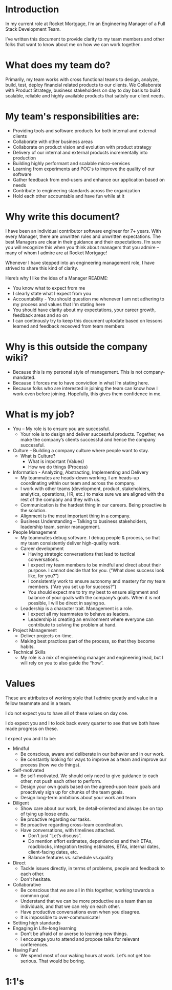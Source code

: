 # Introduction
In my current role at Rocket Mortgage, I’m an Engineering Manager of a Full Stack Development Team.

I’ve written this document to provide clarity to my team members and other folks that want to know about me on how we can work together.

# What does my team do?
Primarily, my team works with cross functional teams to design, analyze, build, test, deploy financial related products to our clients.
We Collaborate with Product Strategy, business stakeholders on day to day basis to build scalable, reliable and highly available products that satisfy our client needs.

# My team's responsibilities are:
* Providing tools and software products for both internal and external clients
* Collaborate with other business areas
* Collaborate on product vision and evolution with product strategy
* Delivery of our internal and external products incrementally into production
* Building highly performant and scalable micro-services
* Learning from experiments and POC's to improve the quality of our software
* Gather feedback from end-users and enhance our application based on needs
* Contribute to engineering standards across the organization
* Hold each other accountable and have fun while at it

# Why write this document?
I have been an individual contributor software engineer for 7+ years. With every Manager, there are unwritten rules and unwritten expectations. The best Managers are clear in their guidance and their expectations. I’m sure you will recognize this when you think about managers that you admire – many of whom I admire are at Rocket Mortgage!

Whenever I have stepped into an engineering management role, I have strived to share this kind of clarity.

Here’s why I like the idea of a Manager README:

* You know what to expect from me
* I clearly state what I expect from you
* Accountability - You should question me whenever I am not adhering to my process and values that I'm stating here
* You should have clarity about my expectations, your career growth, feedback areas and so on
* I can continously try to keep this document uptodate based on lessons learned and feedback receoved from team members

# Why is this outside the company wiki?

* Because this is my personal style of management. This is not company-mandated.
* Because it forces me to have conviction in what I’m stating here.
* Because folks who are interested in joining the team can know how I work even before joining. Hopefully, this gives them confidence in me.

# What is my job?

* You – My role is to ensure you are successful.
    * Your role is to design and deliver successful products. Together, we make the company’s clients successful and hence the company successful.
* Culture – Building a company culture where people want to stay.
    * What is Culture?
        * What is important (Values)
        * How we do things (Process)
* Information - Analyzing, Abstracting, Implementing and Delivery
    * My teammates are heads-down working. I am heads-up coordinating within our team and across the company.
    * I work with other teams (development, product, stakeholders, analytics, operations, HR, etc.) to make sure we are aligned with the rest of the company and they with us.
    * Communication is the hardest thing in our careers. Being proactive is the solution.
    * Alignment is the most important thing in a company.
    * Business Understanding – Talking to business stakeholders, leadership team, senior management.
* People Management
    * My teammates debug software. I debug people & process, so that my team consistently deliver high-quality work.
    * Career development
       * Having strategic conversations that lead to tactical conversations.
       * I expect my team members to be mindful and direct about their purpose. I cannot decide that for you. (“What does success look like, for you?”)
       * I consistently work to ensure autonomy and mastery for my team members. (“Are you set up for success?”)
       * You should expect me to try my best to ensure alignment and balance of your goals with the company’s goals. When it is not possible, I will be direct in saying so.
    * Leadership is a character trait. Management is a role.
        * I expect all my teammates to behave as leaders.
        * Leadership is creating an environment where everyone can contribute to solving the problem at hand.
* Project Management
    * Deliver projects on-time.
    * Making best practices part of the process, so that they become habits.
* Technical Skills
    * My role is a mix of engineering manager and engineering lead, but I will rely on you to also guide the “how”.

# Values

These are attributes of working style that I admire greatly and value in a fellow teammate and in a team.

I do not expect you to have all of these values on day one.

I do expect you and I to look back every quarter to see that we both have made progress on these.

I expect you and I to be:
* Mindful
    * Be conscious, aware and deliberate in our behavior and in our work.
    * Be constantly looking for ways to improve as a team and improve our process (how we do things).
* Self-motivated
    * Be self-motivated. We should only need to give guidance to each other, not push each other to perform.
    * Design your own goals based on the agreed-upon team goals and proactively sign up for chunks of the team goals.
    * Design long-term ambitions about your work and team
* Diligent
    * Show care about our work, be detail-oriented and always be on top of tying up loose ends.
    * Be proactive regarding our tasks.
    * Be proactive regarding cross-team coordination.
    * Have conversations, with timelines attached.
        * Don’t just “Let’s discuss”.
        * Do mention effort estimates, dependencies and their ETAs, roadblocks, integration testing estimates, ETAs, internal dates, client-facing dates, etc.
        * Balance features vs. schedule vs.quality
* Direct
    * Tackle issues directly, in terms of problems, people and feedback to each other.
    * Don't hesitate.
* Collaborative
    * Be conscious that we are all in this together, working towards a common goal.
    * Understand that we can be more productive as a team than as individuals, and that we can rely on each other.
    * Have productive conversations even when you disagree.
    * It is impossible to over-communicate!
* Setting high standards
* Engaging in Life-long learning
    * Don’t be afraid of or averse to learning new things.
    * I encourage you to attend and propose talks for relevant conferences.
* Having Fun!
    * We spend most of our waking hours at work. Let’s not get too serious. That would be boring.

# 1:1's

#
